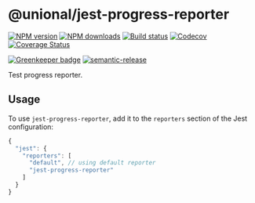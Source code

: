 # @unional/jest-progress-reporter

[![NPM version][npm-image]][npm-url]
[![NPM downloads][downloads-image]][downloads-url]
[![Build status][travis-image]][travis-url]
[![Codecov][codecov-image]][codecov-url]
[![Coverage Status][coveralls-image]][coveralls-url]

[![Greenkeeper badge][green-keeper-image]][green-keeper-url]
[![semantic-release][semantic-release-image]][semantic-release-url]

Test progress reporter.

## Usage

To use `jest-progress-reporter`,
add it to the `reporters` section of the Jest configuration:

```js
{
  "jest": {
    "reporters": [
      "default", // using default reporter
      "jest-progress-reporter"
    ]
  }
}
```

[npm-image]: https://img.shields.io/npm/v/@unional/jest-progress-reporter.svg?style=flat
[npm-url]: https://npmjs.org/package/@unional/jest-progress-reporter
[downloads-image]: https://img.shields.io/npm/dm/@unional/jest-progress-reporter.svg?style=flat
[downloads-url]: https://npmjs.org/package/@unional/jest-progress-reporter
[travis-image]: https://img.shields.io/travis/unional/jest-progress-reporter/master.svg?style=flat
[travis-url]: https://travis-ci.org/unional/jest-progress-reporter?branch=master
[codecov-image]: https://codecov.io/gh/unional/jest-progress-reporter/branch/master/graph/badge.svg
[codecov-url]: https://codecov.io/gh/unional/jest-progress-reporter
[coveralls-image]: https://coveralls.io/repos/github/unional/jest-progress-reporter/badge.svg
[coveralls-url]: https://coveralls.io/github/unional/jest-progress-reporter
[green-keeper-image]:https://badges.greenkeeper.io/unional/jest-progress-reporter.svg
[green-keeper-url]:https://greenkeeper.io/
[semantic-release-image]:https://img.shields.io/badge/%20%20%F0%9F%93%A6%F0%9F%9A%80-semantic--release-e10079.svg
[semantic-release-url]:https://github.com/semantic-release/semantic-release
